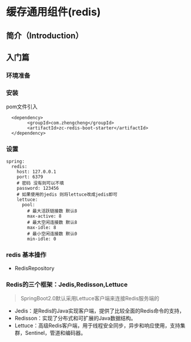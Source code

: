 # 缓存通用组件(redis)

## **简介**（Introduction）


## **入门篇**


### **环境准备**


### **安装**

pom文件引入

```
  <dependency>
        <groupId>com.zhengcheng</groupId>
        <artifactId>zc-redis-boot-starter</artifactId>
  </dependency>
```

### **设置**

```
spring:
  redis:
    host: 127.0.0.1
    port: 6379
    # 密码 没有则可以不填
    password: 123456
    # 如果使用的jedis 则将lettuce改成jedis即可
    lettuce:
      pool:
        # 最大活跃链接数 默认8
        max-active: 8
        # 最大空闲连接数 默认8
        max-idle: 8
        # 最小空闲连接数 默认0
        min-idle: 0
```

### redis 基本操作

- RedisRepository 


### Redis的三个框架：Jedis,Redisson,Lettuce

> SpringBoot2.0默认采用Lettuce客户端来连接Redis服务端的

- Jedis：是Redis的Java实现客户端，提供了比较全面的Redis命令的支持，
- Redisson：实现了分布式和可扩展的Java数据结构。
- Lettuce：高级Redis客户端，用于线程安全同步，异步和响应使用，支持集群，Sentinel，管道和编码器。

